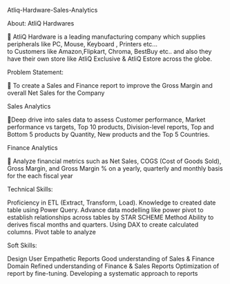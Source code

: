 Atliq-Hardware-Sales-Analytics

About:
   AtliQ Hardwares

🔹 AtliQ Hardware is a leading manufacturing company which supplies peripherals like PC, Mouse, Keyboard , Printers etc...  
   to Customers like Amazon,Flipkart, Chroma, BestBuy etc.. and also they have their own store like AtliQ Exclusive & AtliQ Estore across the globe.

Problem Statement:

🔹 To create a Sales and Finance report to improve the Gross Margin and overall Net Sales for the Company

Sales Analytics

🔹Deep drive into sales data to assess Customer performance, Market performance vs targets, Top 10 products, Division-level reports, Top and Bottom 5 products by Quantity, New products and the Top 5 Countries.

Finance Analytics

🔹 Analyze financial metrics such as Net Sales, COGS (Cost of Goods Sold), Gross Margin, and Gross Margin % on a yearly, quarterly and monthly basis for the each fiscal year



Technical Skills:

Proficiency in ETL (Extract, Transform, Load).
Knowledge to created date table using Power Query.
Advance data modelling like power pivot to establish relationships across tables by STAR SCHEME Method
Ability to derives fiscal months and quarters.
Using DAX to create calculated columns.
Pivot table to analyze 

Soft Skills:

Design User Empathetic Reports
Good understanding of Sales & Finance Domain Refined understanding of Finance & Sales Reports
Optimization of report by fine-tuning.
Developing a systematic approach to reports
